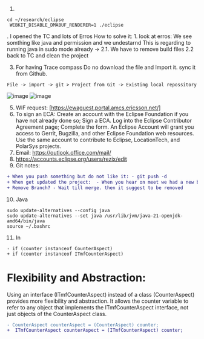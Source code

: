 1. 
```
cd ~/research/eclipse  
 WEBKIT_DISABLE_DMABUF_RENDERER=1 ./eclipse
```
. I opened the TC and lots of Erros
   How to solve it: 1. look at erros: We see somthing like java and permission and we undestarnd
   This is regarding to running java in sudo mode already ->
   2.1. We have to remove build files
   2.2 back to TC and clean the project

3. For having Trace compass Do no download the file and Import it. sync it from Github.

`File -> import -> git > Project from Git -> Existing local repossitory`

![image](https://github.com/user-attachments/assets/877d0f83-de1b-4011-b9e2-847d85ac3c90)
![image](https://github.com/user-attachments/assets/9c60d238-d445-4a17-825b-873702b604e0)

5. WIF request: 
[https://ewaguest.portal.amcs.ericsson.net/]
6. To sign an ECA:
Create an account with the Eclipse Foundation if you have not already done so;
Sign a ECA.
Log into the Eclipse Contributor Agreement page;
Complete the form.
An Eclipse Account will grant you access to Gerrit, Bugzilla, and other Eclipse Foundation web resources.
Use the same account to contribute to Eclipse, LocationTech, and PolarSys projects.
7. Email:  https://outlook.office.com/mail/
8. https://accounts.eclipse.org/users/rezix/edit
9. Git notes:
```diff
+ When you push something but do not like it: - git push -d
+ When get updated the project:  - When you hear on meet we had a new big update. Then it is good time not eveyday. not nessesary
+ Remove Branch? - Wait till merge. then it suggest to be removed
```

10. Java
```  
sudo update-alternatives --config java
sudo update-alternatives --set java /usr/lib/jvm/java-21-openjdk-amd64/bin/java 
source ~/.bashrc
```
11. In 
```
- if (counter instanceof CounterAspect)
+ if (counter instanceof ITmfCounterAspect)

```

# Flexibility and Abstraction:

Using an interface (ITmfCounterAspect) instead of a class (CounterAspect) provides more flexibility and abstraction. It allows the counter variable to refer to any object that implements the ITmfCounterAspect interface, not just objects of the CounterAspect class.

```diff
- CounterAspect counterAspect = (CounterAspect) counter;
+  ITmfCounterAspect counterAspect = (ITmfCounterAspect) counter;
```
